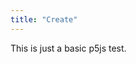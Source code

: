 ```yaml
---
title: "Create"
---
```

This is just a basic p5js test.
<!-- p5.js -->	
<script src="https://cdn.jsdelivr.net/npm/p5@0.10.2/lib/p5.js"></script>
<script src="sketch.js"></script>
<div id='myContainer'></div>